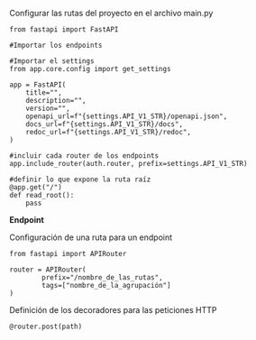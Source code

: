 Configurar las rutas del proyecto en el archivo main.py

```
from fastapi import FastAPI

#Importar los endpoints

#Importar el settings
from app.core.config import get_settings

app = FastAPI(
	title="",
	description="",
	version="",
	openapi_url=f"{settings.API_V1_STR}/openapi.json",  
	docs_url=f"{settings.API_V1_STR}/docs",  
	redoc_url=f"{settings.API_V1_STR}/redoc",
)

#incluir cada router de los endpoints
app.include_router(auth.router, prefix=settings.API_V1_STR)

#definir lo que expone la ruta raíz 
@app.get("/")  
def read_root():
	pass
```

**Endpoint**

Configuración de una ruta para un endpoint

```
from fastapi import APIRouter

router = APIRouter(
		prefix="/nombre_de_las_rutas", 
		tags=["nombre_de_la_agrupación"]
)
```

Definición de los decoradores para las peticiones HTTP

```
@router.post(path)
```